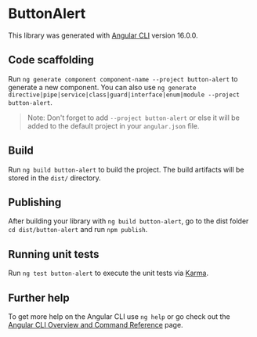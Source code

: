 # ButtonAlert

This library was generated with [Angular CLI](https://github.com/angular/angular-cli) version 16.0.0.

## Code scaffolding

Run `ng generate component component-name --project button-alert` to generate a new component. You can also use `ng generate directive|pipe|service|class|guard|interface|enum|module --project button-alert`.
> Note: Don't forget to add `--project button-alert` or else it will be added to the default project in your `angular.json` file. 

## Build

Run `ng build button-alert` to build the project. The build artifacts will be stored in the `dist/` directory.

## Publishing

After building your library with `ng build button-alert`, go to the dist folder `cd dist/button-alert` and run `npm publish`.

## Running unit tests

Run `ng test button-alert` to execute the unit tests via [Karma](https://karma-runner.github.io).

## Further help

To get more help on the Angular CLI use `ng help` or go check out the [Angular CLI Overview and Command Reference](https://angular.io/cli) page.
